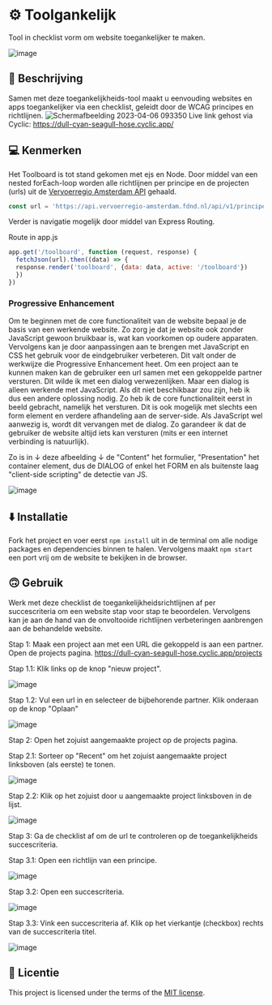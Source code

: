 <!-- > _Fork_ deze leertaak en ga aan de slag. Onderstaande outline ga je gedurende deze taak in jouw eigen GitHub omgeving uitwerken. De instructie vind je in: [docs/INSTRUCTIONS.md](docs/INSTRUCTIONS.md) -->

# ⚙️ Toolgankelijk
Tool in checklist vorm om website toegankelijker te maken.

![image](https://user-images.githubusercontent.com/112861614/225776803-49c18e73-4257-42db-ad5a-83c4e93b9f2f.png)

<!--
## 📃 Inhoudsopgave

  * [Beschrijving](#beschrijving)
  * [Kenmerken](#kenmerken)
  * [Installatie](#installatie)
  * [Gebruik](#gebruik)
  * [Licentie](#licentie)
  * [Bronnen](#bronnen)
 -->

## 🤔 Beschrijving
Samen met deze toegankelijkheids-tool maakt u eenvouding websites en apps toegankelijker via een checklist, geleidt door de WCAG principes en richtlijnen.
![Schermafbeelding 2023-04-06 093350](https://user-images.githubusercontent.com/112861614/230306904-0024800e-5524-4607-b6d8-fbe921c194ff.png)
Live link gehost via Cyclic: https://dull-cyan-seagull-hose.cyclic.app/

## 💻 Kenmerken
Het Toolboard is tot stand gekomen met ejs en Node.
Door middel van een nested forEach-loop worden alle richtlijnen per principe en de projecten (urls) uit de [Vervoerregio Amsterdam API](https://api.vervoerregio-amsterdam.fdnd.nl/api/v1/principles) gehaald.

```js
const url = 'https://api.vervoerregio-amsterdam.fdnd.nl/api/v1/principes'
```
Verder is navigatie mogelijk door middel van Express Routing.

Route in app.js
```js
app.get('/toolboard', function (request, response) {
  fetchJson(url).then((data) => {
  response.render('toolboard', {data: data, active: '/toolboard'})
  })
})
```

### Progressive Enhancement

Om te beginnen met de core functionaliteit van de website bepaal je de basis van een werkende website. Zo zorg je dat je website ook zonder JavaScript gewoon bruikbaar is, wat kan voorkomen op oudere apparaten. Vervolgens kan je door aanpassingen aan te brengen met JavaScript en CSS het gebruik voor de eindgebruiker verbeteren. Dit valt onder de werkwijze die Progressive Enhancement heet.
Om een project aan te kunnen maken kan de gebruiker een url samen met een gekoppelde partner versturen. Dit wilde ik met een dialog verwezenlijken. Maar een dialog is alleen werkende met JavaScript. Als dit niet beschikbaar zou zijn, heb ik dus een andere oplossing nodig. Zo heb ik de core functionaliteit eerst in beeld gebracht, namelijk het versturen. Dit is ook mogelijk met slechts een form element en verdere afhandeling aan de server-side. Als JavaScript wel aanwezig is, wordt dit vervangen met de dialog. Zo garandeer ik dat de gebruiker de website altijd iets kan versturen (mits er een internet verbinding is natuurlijk).

Zo is in ↓ deze afbeelding ↓ de "Content" het formulier, "Presentation" het container element, dus de DIALOG of enkel het FORM en als buitenste laag "client-side scripting" de detectie van JS.

![image](https://user-images.githubusercontent.com/112861614/230772476-86802f18-b7e1-43e0-ad31-44748d6f986a.png)


## ⬇️ Installatie
Fork het project en voer eerst `npm install` uit in de terminal om alle nodige packages en dependencies binnen te halen. Vervolgens maakt `npm start` een port vrij om de website te bekijken in de browser.

## 🙃 Gebruik
Werk met deze checklist de toegankelijkheidsrichtlijnen af per succescriteria om een website stap voor stap te beoordelen. Vervolgens kan je aan de hand van de onvoltooide richtlijnen verbeteringen aanbrengen aan de behandelde website.

Stap 1:
Maak een project aan met een URL die gekoppeld is aan een partner.
Open de projects pagina.
https://dull-cyan-seagull-hose.cyclic.app/projects

Stap 1.1:
 Klik links op de knop "nieuw project".

![image](https://user-images.githubusercontent.com/112861614/230772726-8a2a6a94-4a16-4527-8355-3f0c0dea50b0.png)

Stap 1.2:
Vul een url in en selecteer de bijbehorende partner. Klik onderaan op de knop "Oplaan"

![image](https://user-images.githubusercontent.com/112861614/230772793-7a457923-2c1f-4f89-b060-8ee5ea2cfacc.png)

Stap 2:
Open het zojuist aangemaakte project op de projects pagina.

Stap 2.1:
Sorteer op "Recent" om het zojuist aangemaakte project linksboven (als eerste) te tonen.

![image](https://user-images.githubusercontent.com/112861614/230772876-412ee3fe-0324-45ba-8432-9b820c08190d.png)

Stap 2.2:
Klik op het zojuist door u aangemaakte project linksboven in de lijst.

![image](https://user-images.githubusercontent.com/112861614/230772957-6e6efcf2-4a97-421c-9166-cb77bfef515d.png)

Stap 3:
Ga de checklist af om de url te controleren op de toegankelijkheids succescriteria.

Stap 3.1:
Open een richtlijn van een principe.

![image](https://user-images.githubusercontent.com/112861614/230773003-30181310-b1c0-4f2a-99d3-782c114811f2.png)

Stap 3.2:
Open een succescriteria.

![image](https://user-images.githubusercontent.com/112861614/230773037-f1526c23-d504-4934-812f-a32e28440539.png)

Stap 3.3:
Vink een succescriteria af. Klik op het vierkantje (checkbox) rechts van de succescriteria titel.

![image](https://user-images.githubusercontent.com/112861614/230773094-f25c383e-94dc-4061-885b-9ac35d2c886a.png)


<!-- ## Bronnen -->

## 👾 Licentie

This project is licensed under the terms of the [MIT license](./LICENSE).
